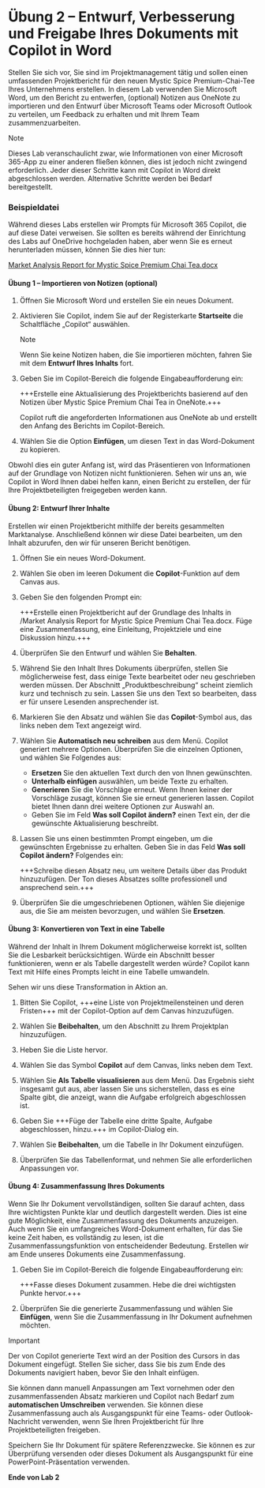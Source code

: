 # Übung 2 – Entwurf, Verbesserung und Freigabe Ihres Dokuments mit Copilot in Word

Stellen Sie sich vor, Sie sind im Projektmanagement tätig und sollen einen umfassenden Projektbericht für den neuen Mystic Spice Premium-Chai-Tee Ihres Unternehmens erstellen. In diesem Lab verwenden Sie Microsoft Word, um den Bericht zu entwerfen, (optional) Notizen aus OneNote zu importieren und den Entwurf über Microsoft Teams oder Microsoft Outlook zu verteilen, um Feedback zu erhalten und mit Ihrem Team zusammenzuarbeiten.

> [!NOTE]
> Dieses Lab veranschaulicht zwar, wie Informationen von einer Microsoft 365-App zu einer anderen fließen können, dies ist jedoch nicht zwingend erforderlich. Jeder dieser Schritte kann mit Copilot in Word direkt abgeschlossen werden. Alternative Schritte werden bei Bedarf bereitgestellt.

### Beispieldatei

Während dieses Labs erstellen wir Prompts für Microsoft 365 Copilot, die auf diese Datei verweisen. Sie sollten es bereits während der Einrichtung des Labs auf OneDrive hochgeladen haben, aber wenn Sie es erneut herunterladen müssen, können Sie dies hier tun:

[Market Analysis Report for Mystic Spice Premium Chai Tea.docx](https://go.microsoft.com/fwlink/?linkid=2268826)

#### Übung 1 – Importieren von Notizen (optional)

1. Öffnen Sie Microsoft Word und erstellen Sie ein neues Dokument.

1. Aktivieren Sie Copilot, indem Sie auf der Registerkarte **Startseite** die Schaltfläche „Copilot“ auswählen.

    > [!NOTE]
    > Wenn Sie keine Notizen haben, die Sie importieren möchten, fahren Sie mit dem **Entwurf Ihres Inhalts** fort.

1. Geben Sie im Copilot-Bereich die folgende Eingabeaufforderung ein:

    +++Erstelle eine Aktualisierung des Projektberichts basierend auf den Notizen über Mystic Spice Premium Chai Tea in OneNote.+++

    Copilot ruft die angeforderten Informationen aus OneNote ab und erstellt den Anfang des Berichts im Copilot-Bereich.

1. Wählen Sie die Option **Einfügen**, um diesen Text in das Word-Dokument zu kopieren.

Obwohl dies ein guter Anfang ist, wird das Präsentieren von Informationen auf der Grundlage von Notizen nicht funktionieren. Sehen wir uns an, wie Copilot in Word Ihnen dabei helfen kann, einen Bericht zu erstellen, der für Ihre Projektbeteiligten freigegeben werden kann.

#### Übung 2: Entwurf Ihrer Inhalte

Erstellen wir einen Projektbericht mithilfe der bereits gesammelten Marktanalyse. Anschließend können wir diese Datei bearbeiten, um den Inhalt abzurufen, den wir für unseren Bericht benötigen.

1. Öffnen Sie ein neues Word-Dokument.

1. Wählen Sie oben im leeren Dokument die **Copilot**-Funktion auf dem Canvas aus.

1. Geben Sie den folgenden Prompt ein:

    +++Erstelle einen Projektbericht auf der Grundlage des Inhalts in /Market Analysis Report for Mystic Spice Premium Chai Tea.docx. Füge eine Zusammenfassung, eine Einleitung, Projektziele und eine Diskussion hinzu.+++

1. Überprüfen Sie den Entwurf und wählen Sie **Behalten**.

1. Während Sie den Inhalt Ihres Dokuments überprüfen, stellen Sie möglicherweise fest, dass einige Texte bearbeitet oder neu geschrieben werden müssen. Der Abschnitt „Produktbeschreibung“ scheint ziemlich kurz und technisch zu sein. Lassen Sie uns den Text so bearbeiten, dass er für unsere Lesenden ansprechender ist.

1. Markieren Sie den Absatz und wählen Sie das **Copilot**-Symbol aus, das links neben dem Text angezeigt wird.

1. Wählen Sie **Automatisch neu schreiben** aus dem Menü. Copilot generiert mehrere Optionen. Überprüfen Sie die einzelnen Optionen, und wählen Sie Folgendes aus:

    - **Ersetzen** Sie den aktuellen Text durch den von Ihnen gewünschten.
    - **Unterhalb einfügen** auswählen, um beide Texte zu erhalten.
    - **Generieren** Sie die Vorschläge erneut. Wenn Ihnen keiner der Vorschläge zusagt, können Sie sie erneut generieren lassen. Copilot bietet Ihnen dann drei weitere Optionen zur Auswahl an.
    - Geben Sie im Feld **Was soll Copilot ändern?** einen Text ein, der die gewünschte Aktualisierung beschreibt.

1. Lassen Sie uns einen bestimmten Prompt eingeben, um die gewünschten Ergebnisse zu erhalten. Geben Sie in das Feld **Was soll Copilot ändern?** Folgendes ein:

    +++Schreibe diesen Absatz neu, um weitere Details über das Produkt hinzuzufügen. Der Ton dieses Absatzes sollte professionell und ansprechend sein.+++

1. Überprüfen Sie die umgeschriebenen Optionen, wählen Sie diejenige aus, die Sie am meisten bevorzugen, und wählen Sie **Ersetzen**.

#### Übung 3: Konvertieren von Text in eine Tabelle

Während der Inhalt in Ihrem Dokument möglicherweise korrekt ist, sollten Sie die Lesbarkeit berücksichtigen. Würde ein Abschnitt besser funktionieren, wenn er als Tabelle dargestellt werden würde? Copilot kann Text mit Hilfe eines Prompts leicht in eine Tabelle umwandeln.

Sehen wir uns diese Transformation in Aktion an.

1. Bitten Sie Copilot, +++eine Liste von Projektmeilensteinen und deren Fristen+++ mit der Copilot-Option auf dem Canvas hinzuzufügen.

1. Wählen Sie **Beibehalten**, um den Abschnitt zu Ihrem Projektplan hinzuzufügen.

1. Heben Sie die Liste hervor.

1. Wählen Sie das Symbol **Copilot** auf dem Canvas, links neben dem Text.

1. Wählen Sie **Als Tabelle visualisieren** aus dem Menü. Das Ergebnis sieht insgesamt gut aus, aber lassen Sie uns sicherstellen, dass es eine Spalte gibt, die anzeigt, wann die Aufgabe erfolgreich abgeschlossen ist.

1. Geben Sie +++Füge der Tabelle eine dritte Spalte, Aufgabe abgeschlossen, hinzu.+++ im Copilot-Dialog ein.

1. Wählen Sie **Beibehalten**, um die Tabelle in Ihr Dokument einzufügen.

1. Überprüfen Sie das Tabellenformat, und nehmen Sie alle erforderlichen Anpassungen vor.

#### Übung 4: Zusammenfassung Ihres Dokuments

Wenn Sie Ihr Dokument vervollständigen, sollten Sie darauf achten, dass Ihre wichtigsten Punkte klar und deutlich dargestellt werden. Dies ist eine gute Möglichkeit, eine Zusammenfassung des Dokuments anzuzeigen. Auch wenn Sie ein umfangreiches Word-Dokument erhalten, für das Sie keine Zeit haben, es vollständig zu lesen, ist die Zusammenfassungsfunktion von entscheidender Bedeutung. Erstellen wir am Ende unseres Dokuments eine Zusammenfassung.

1. Geben Sie im Copilot-Bereich die folgende Eingabeaufforderung ein:

    +++Fasse dieses Dokument zusammen. Hebe die drei wichtigsten Punkte hervor.+++

1. Überprüfen Sie die generierte Zusammenfassung und wählen Sie **Einfügen**, wenn Sie die Zusammenfassung in Ihr Dokument aufnehmen möchten.

> [!IMPORTANT]
> Der von Copilot generierte Text wird an der Position des Cursors in das Dokument eingefügt. Stellen Sie sicher, dass Sie bis zum Ende des Dokuments navigiert haben, bevor Sie den Inhalt einfügen.

Sie können dann manuell Anpassungen am Text vornehmen oder den zusammenfassenden Absatz markieren und Copilot nach Bedarf zum **automatischen Umschreiben** verwenden. Sie können diese Zusammenfassung auch als Ausgangspunkt für eine Teams- oder Outlook-Nachricht verwenden, wenn Sie Ihren Projektbericht für Ihre Projektbeteiligten freigeben.

Speichern Sie Ihr Dokument für spätere Referenzzwecke. Sie können es zur Überprüfung versenden oder dieses Dokument als Ausgangspunkt für eine PowerPoint-Präsentation verwenden.

**Ende von Lab 2**